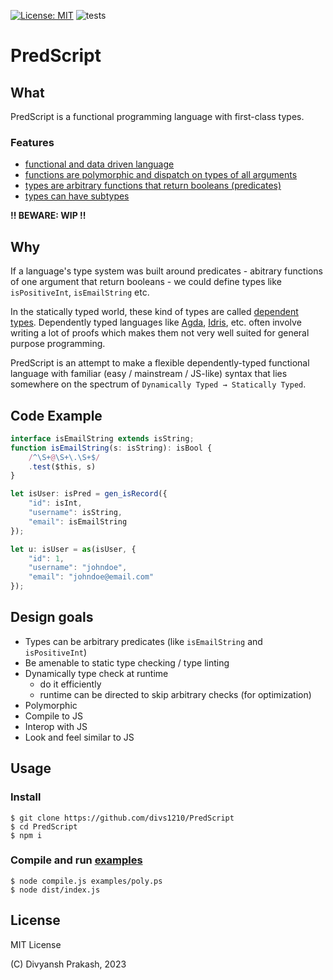 [![License: MIT](https://img.shields.io/badge/License-MIT-orange.svg)](https://opensource.org/licenses/MIT) ![tests](https://github.com/divs1210/PredScript/actions/workflows/node.js.yml/badge.svg)

# PredScript

## What

PredScript is a functional programming language with first-class types.

### Features

- [functional and data driven language](/examples/collections.ps)
- [functions are polymorphic and dispatch on types of all arguments](/examples/math.ps)
- [types are arbitrary functions that return booleans (predicates)](/examples/poly.ps)
- [types can have subtypes](/examples/hierarchy.ps)

**!! BEWARE: WIP !!**

## Why

If a language's type system was built around predicates -
abitrary functions of one argument that return booleans - 
we could define types like `isPositiveInt`, `isEmailString` etc.

In the statically typed world, these kind of types are called [dependent types](https://en.wikipedia.org/wiki/Dependent_type).
Dependently typed languages like [Agda](https://github.com/agda/agda), [Idris](https://github.com/idris-lang/Idris2), etc.
often involve writing a lot of proofs which makes them not very well
suited for general purpose programming.

PredScript is an attempt to make a flexible dependently-typed functional language
with familiar (easy / mainstream / JS-like) syntax that lies
somewhere on the spectrum of `Dynamically Typed → Statically Typed`.

## Code Example

```typescript
interface isEmailString extends isString;
function isEmailString(s: isString): isBool {
    /^\S+@\S+\.\S+$/
    .test($this, s)
}

let isUser: isPred = gen_isRecord({ 
    "id": isInt,
    "username": isString,
    "email": isEmailString
});

let u: isUser = as(isUser, {
    "id": 1,
    "username": "johndoe",
    "email": "johndoe@email.com"
});
```

## Design goals

- Types can be arbitrary predicates (like `isEmailString` and `isPositiveInt`)
- Be amenable to static type checking / type linting
- Dynamically type check at runtime
  - do it efficiently
  - runtime can be directed to skip arbitrary checks (for optimization)
- Polymorphic
- Compile to JS
- Interop with JS
- Look and feel similar to JS

## Usage

### Install

```shell
$ git clone https://github.com/divs1210/PredScript
$ cd PredScript
$ npm i
```

### Compile and run [examples](/examples/poly.ps)

```shell
$ node compile.js examples/poly.ps
$ node dist/index.js
```

## License

MIT License

(C) Divyansh Prakash, 2023
